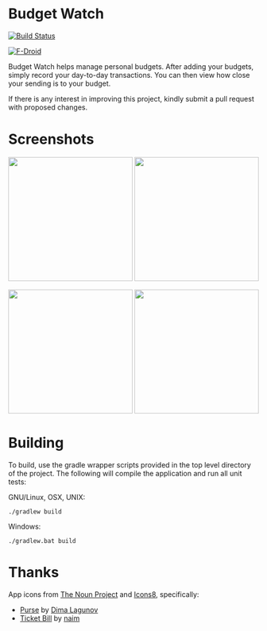 # Budget Watch

[![Build Status](https://travis-ci.org/brarcher/budget-watch.svg?branch=master)](https://travis-ci.org/brarcher/budget-watch)

[![F-Droid](https://upload.wikimedia.org/wikipedia/commons/thumb/0/0d/Get_it_on_F-Droid.svg/160px-Get_it_on_F-Droid.svg.png)](https://f-droid.org/repository/browse/?fdid=protect.budgetwatch "Budget Watch on F-Droid")

Budget Watch helps manage personal budgets. After adding your budgets, simply record your day-to-day transactions.
You can then view how close your sending is to your budget.

If there is any interest in improving this project, kindly submit a pull request with
proposed changes.

# Screenshots
[<img src="https://cloud.githubusercontent.com/assets/5264535/22865939/b69355fa-f13b-11e6-84e1-4de777af1975.png" width=250>](https://cloud.githubusercontent.com/assets/5264535/22865939/b69355fa-f13b-11e6-84e1-4de777af1975.png)
[<img src="https://cloud.githubusercontent.com/assets/5264535/22865950/d2392f1e-f13b-11e6-93c4-d9755dc51cb6.png" width=250>](https://cloud.githubusercontent.com/assets/5264535/22865950/d2392f1e-f13b-11e6-93c4-d9755dc51cb6.png)

[<img src="https://cloud.githubusercontent.com/assets/5264535/22865900/0e79e870-f13b-11e6-937d-c8ca3ebbdae1.png" width=250>](https://cloud.githubusercontent.com/assets/5264535/22865900/0e79e870-f13b-11e6-937d-c8ca3ebbdae1.png)
[<img src="https://cloud.githubusercontent.com/assets/5264535/22865963/fa803706-f13b-11e6-87a3-4599055c75e5.png" width=250>](https://cloud.githubusercontent.com/assets/5264535/22865963/fa803706-f13b-11e6-87a3-4599055c75e5.png)

# Building

To build, use the gradle wrapper scripts provided in the top level directory of the project. The following will
compile the application and run all unit tests:

GNU/Linux, OSX, UNIX:
```
./gradlew build
```

Windows:
```
./gradlew.bat build
```

# Thanks

App icons from [The Noun Project](https://thenounproject.com) and
[Icons8](https://icons8.com), specifically:
- [Purse](https://thenounproject.com/term/purse/26896/) by
[Dima Lagunov](https://thenounproject.com/lagunov.dmitriy/)
- [Ticket Bill](https://thenounproject.com/term/ticket-bill/634398/)
by [naim](https://thenounproject.com/naim.solis/)

